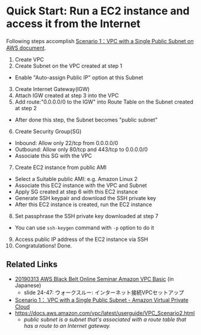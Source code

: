 # Quick Start: Run a EC2 instance and access it from the Internet
Following steps accomplish [Scenario 1：VPC with a Single Public Subnet on AWS document](https://docs.aws.amazon.com/vpc/latest/userguide/VPC_Scenario1.html).

1. Create VPC
2. Create Subnet on the VPC created at step 1
  * Enable "Auto-assign Public IP" option at this Subnet
3. Create Internet Gateway(IGW)
4. Attach IGW created at step 3 into the VPC
5. Add route:"0.0.0.0/0 to the IGW" into Route Table on the Subnet created at step 2
  * After done this step, the Subnet becomes "public subnet"
6. Create Security Group(SG)
  * Inbound: Allow only 22/tcp from 0.0.0.0/0
  * Outbound: Allow only 80/tcp and 443/tcp to 0.0.0.0/0
  * Associate this SG with the VPC
7. Create EC2 instance from public AMI
  * Select a Suitable public AMI: e.g. Amazon Linux 2
  * Associate this EC2 instance with the VPC and Subnet
  * Apply SG created at step 6 with this EC2 instance
  * Generate SSH keypair and download the SSH private key
  * After this EC2 instance is created, run the EC2 instance
8. Set passphrase the SSH private key downloaded at step 7
  * You can use `ssh-keygen` command with `-p` option to do it
9. Access public IP address of the EC2 instance via SSH
10. Congratulations! Done.

## Related Links
- [20190313 AWS Black Belt Online Seminar Amazon VPC Basic](https://www.slideshare.net/AmazonWebServicesJapan/20190313-aws-black-belt-online-seminar-amazon-vpc-basic/24) (in Japanese)
  * slide 24-47: ウォークスルー: インターネット接続VPCセットアップ
- [Scenario 1： VPC with a Single Public Subnet - Amazon Virtual Private Cloud](https://docs.aws.amazon.com/vpc/latest/userguide/VPC_Scenario1.html)
- https://docs.aws.amazon.com/vpc/latest/userguide/VPC_Scenario2.html
  * *public subnet is a subnet that's associated with a route table that has a route to an Internet gateway.*
